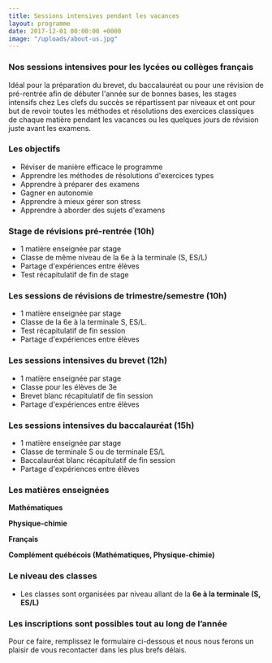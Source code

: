 ```yaml
---
title: Sessions intensives pendant les vacances
layout: programme
date: 2017-12-01 00:00:00 +0000
image: "/uploads/about-us.jpg"
---
```

### Nos sessions intensives pour les lycées ou collèges français

Idéal pour la préparation du brevet, du baccalauréat ou pour une révision de pré-rentrée afin de débuter l'année sur de bonnes bases, les stages intensifs chez Les clefs du succès se répartissent par niveaux et ont pour but de revoir toutes les méthodes et résolutions des exercices classiques de chaque matière pendant les vacances ou les quelques jours de révision juste avant les examens.

### Les objectifs

* Réviser de manière efficace le programme 
* Apprendre les méthodes de résolutions d'exercices types
* Apprendre à préparer des examens
* Gagner en autonomie
* Apprendre à mieux gérer son stress
* Apprendre à aborder des sujets d'examens

### Stage de révisions pré-rentrée (10h)

* 1 matière enseignée par stage
* Classe de même niveau de la 6e à la terminale (S, ES/L)
* Partage d'expériences entre élèves
* Test récapitulatif de fin de stage

### Les sessions de révisions de trimestre/semestre (10h)

* 1 matière enseignée par stage
* Classe de la 6e à la terminale S, ES/L.
* Test récapitulatif de fin session
* Partage d'expériences entre élèves

### Les sessions intensives du brevet (12h)

* 1 matière enseignée par stage
* Classe pour les élèves de 3e
* Brevet blanc récapitulatif de fin session
* Partage d'expériences entre élèves

### Les sessions intensives du baccalauréat (15h)

* 1 matière enseignée par stage
* Classe de terminale S ou de terminale ES/L
* Baccalauréat blanc récapitulatif de fin session
* Partage d'expériences entre élèves

### Les matières enseignées

**Mathématiques**

**Physique-chimie**

**Français**

**Complément québécois (Mathématiques, Physique-chimie)**

### Le niveau des classes

* Les classes sont organisées par niveau allant de la **6e à la terminale (S, ES/L)**

### **Les inscriptions sont possibles tout au long de l’année**

Pour ce faire, remplissez le formulaire ci-dessous et nous nous ferons un plaisir de vous recontacter dans les plus brefs délais.